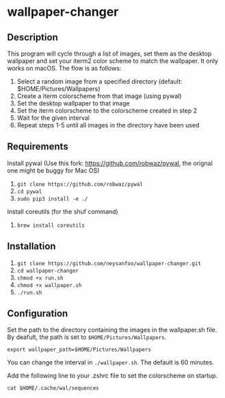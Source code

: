 # wallpaper-changer

## Description
This program will cycle through a list of images, set them as the desktop wallpaper and set your iterm2 color scheme to match the wallpaper. It only works on macOS.
The flow is as follows:
1. Select a random image from a specified directory (default: $HOME/Pictures/Wallpapers)
2. Create a iterm colorscheme from that image (using pywal)
3. Set the desktop wallpaper to that image
4. Set the iterm colorscheme to the colorscheme created in step 2
5. Wait for the given interval
6. Repeat steps 1-5 until all images in the directory have been used

## Requirements
Install pywal (Use this fork: https://github.com/robwaz/pywal, the orignal one might be buggy for Mac OS)
1. `git clone https://github.com/robwaz/pywal`
2. `cd pywal`
3. `sudo pip3 install -e ./`

Install coreutils (for the shuf command)
1. `brew install coreutils`

## Installation
1. `git clone https://github.com/neysanfoo/wallpaper-changer.git`
2. `cd wallpaper-changer`
3. `chmod +x run.sh`
4. `chmod +x wallpaper.sh`
5. `./run.sh`

## Configuration
Set the path to the directory containing the images in the wallpaper.sh file.
By deafult, the path is set to `$HOME/Pictures/Wallpapers`.
```
export wallpaper_path=$HOME/Pictures/Wallpapers
```
You can change the interval in `./wallpaper.sh`. The default is 60 minutes.

Add the following line to your .zshrc file to set the colorscheme on startup.
```
cat $HOME/.cache/wal/sequences
```


